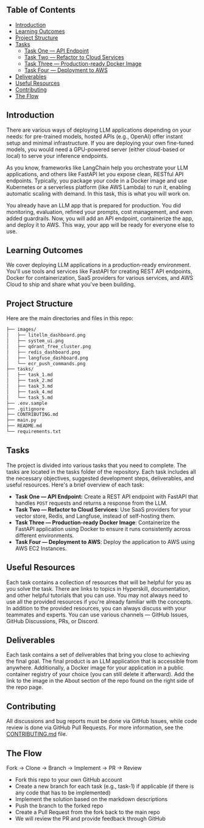 ## Table of Contents

- [Introduction](#introduction)
- [Learning Outcomes](#learning-outcomes)
- [Project Structure](#project-structure)
- [Tasks](#tasks)
  - [Task One — API Endpoint](tasks/task_1.md)
  - [Task Two — Refactor to Cloud Services](tasks/task_2.md)
  - [Task Three — Production-ready Docker Image](tasks/task_3.md)
  - [Task Four — Deployment to AWS](tasks/task_4.md)
- [Deliverables](#deliverables)
- [Useful Resources](#useful-resources)
- [Contributing](#contributing)
- [The Flow](#the-flow)

## **Introduction**

There are various ways of deploying LLM applications depending on your needs: for pre-trained models, hosted APIs (e.g., OpenAI) offer instant setup and minimal infrastructure. If you are deploying your own fine-tuned models, you would need a GPU-powered server (either cloud-based or local) to serve your inference endpoints.

As you know, frameworks like LangChain help you orchestrate your LLM applications, and others like FastAPI let you expose clean, RESTful API endpoints. Typically, you package your code in a Docker image and use Kubernetes or a serverless platform (like AWS Lambda) to run it, enabling automatic scaling with demand. In this task, this is what you will work on.

You already have an LLM app that is prepared for production. You did monitoring, evaluation, refined your prompts, cost management, and even added guardrails. Now, you will add an API endpoint, containerize the app, and deploy it to AWS. This way, your app will be ready for everyone else to use.

## **Learning Outcomes**

We cover deploying LLM applications in a production-ready environment. You'll use tools and services like FastAPI for creating REST API endpoints, Docker for containerization, SaaS providers for various services, and AWS Cloud to ship and share what you've been building.

## **Project Structure**

Here are the main directories and files in this repo:

```markdown
├── images/
│   ├── litellm_dashboard.png
│   ├── system_ui.png
│   ├── qdrant_free_cluster.png
│   ├── redis_dashboard.png
│   ├── langfuse_dashboard.png
│   └── ecr_push_commands.png
├── tasks/
│   ├── task_1.md
│   ├── task_2.md
│   ├── task_3.md
│   ├── task_4.md
│   └── task_5.md
├── .env.sample
├── .gitignore
├── CONTRIBUTING.md
├── main.py
├── README.md
└── requirements.txt
```

## **Tasks**

The project is divided into various tasks that you need to complete. The tasks are located in the tasks folder of the repository. Each task includes all the necessary objectives, suggested development steps, deliverables, and useful resources. Here's a brief overview of each task:

- **Task One — API Endpoint:** Create a REST API endpoint with FastAPI that handles `POST` requests and returns a response from the LLM.
- **Task Two — Refactor to Cloud Services**: Use SaaS providers for your vector store, Redis, and Langfuse, instead of self-hosting them.
- **Task Three  — Production-ready Docker Image**: Containerize the FastAPI application using Docker to ensure it runs consistently across different environments.
- **Task Four — Deployment to AWS**: Deploy the application to AWS using AWS EC2 Instances.

## **Useful Resources**

Each task contains a collection of resources that will be helpful for you as you solve the task. There are links to topics in Hyperskill, documentation, and other helpful tutorials that you can use. You may not always need to use all the provided resources if you're already familiar with the concepts. In addition to the provided resources, you can always discuss with your teammates and experts. You can use various channels — GitHub Issues, GitHub Discussions, PRs, or Discord.

## **Deliverables**

Each task contains a set of deliverables that bring you close to achieving the final goal. The final product is an LLM application that is accessible from anywhere. Additionally, a Docker image for your application in a public container registry of your choice (you can still delete it afterward). Add the link to the image in the About section of the repo found on the right side of the repo page. 

## **Contributing**

All discussions and bug reports must be done via GitHub Issues, while code review is done via GitHub Pull Requests. For more information, see the [CONTRIBUTING.md](CONTRIBUTING.md) file.

## **The Flow**
Fork → Clone → Branch → Implement → PR → Review

* Fork this repo to your own GitHub account
* Create a new branch for each task (e.g., task-1) if applicable (if there is any code that has to be implemented)
* Implement the solution based on the markdown descriptions
* Push the branch to the forked repo
* Create a Pull Request from the fork back to the main repo
* We will review the PR and provide feedback through GitHub
